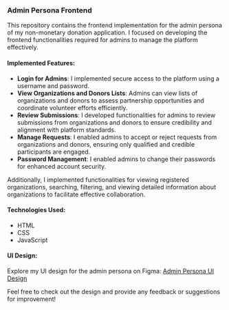 ### Admin Persona Frontend

This repository contains the frontend implementation for the admin persona of my non-monetary donation application. I focused on developing the frontend functionalities required for admins to manage the platform effectively.

#### Implemented Features:
- **Login for Admins**: I implemented secure access to the platform using a username and password.
- **View Organizations and Donors Lists**: Admins can view lists of organizations and donors to assess partnership opportunities and coordinate volunteer efforts efficiently.
- **Review Submissions**: I developed functionalities for admins to review submissions from organizations and donors to ensure credibility and alignment with platform standards.
- **Manage Requests**: I enabled admins to accept or reject requests from organizations and donors, ensuring only qualified and credible participants are engaged.
- **Password Management**: I enabled admins to change their passwords for enhanced account security.

Additionally, I implemented functionalities for viewing registered organizations, searching, filtering, and viewing detailed information about organizations to facilitate effective collaboration.

#### Technologies Used:
- HTML
- CSS
- JavaScript

#### UI Design:
Explore my UI design for the admin persona on Figma: [Admin Persona UI Design](https://www.figma.com/file/wDleU9O9ITiKgeE1nr1avM/SE?type=design&node-id=0%3A1&mode=design&t=4kISjKyHBoY8U4vs-1)

Feel free to check out the design and provide any feedback or suggestions for improvement!
